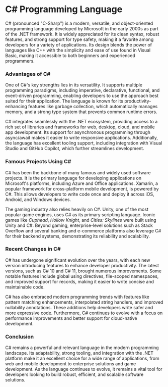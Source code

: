 # C# Programming Language  

C# (pronounced "C-Sharp") is a modern, versatile, and object-oriented programming language developed by Microsoft in the early 2000s as part of the .NET framework. It is widely appreciated for its clean syntax, robust features, and strong support for type safety, making it a favorite among developers for a variety of applications. Its design blends the power of languages like C++ with the simplicity and ease of use found in Visual Basic, making it accessible to both beginners and experienced programmers.  

### Advantages of C#  

One of C#'s key strengths lies in its versatility. It supports multiple programming paradigms, including imperative, declarative, functional, and event-driven programming, enabling developers to use the approach best suited for their application. The language is known for its productivity-enhancing features like garbage collection, which automatically manages memory, and a strong type system that prevents common runtime errors.  

C# integrates seamlessly with the .NET ecosystem, providing access to a rich set of libraries and frameworks for web, desktop, cloud, and mobile app development. Its support for asynchronous programming through async/await makes it easier to write responsive applications. Additionally, the language has excellent tooling support, including integration with Visual Studio and GitHub Copilot, which further streamlines development.  

### Famous Projects Using C#  

C# has been the backbone of many famous and widely used software projects. It is the primary language for developing applications on Microsoft's platforms, including Azure and Office applications. Xamarin, a popular framework for cross-platform mobile development, is powered by C#. This allows developers to write code once and deploy it across iOS, Android, and Windows devices.  

The gaming industry also relies heavily on C#. Unity, one of the most popular game engines, uses C# as its primary scripting language. Iconic games like *Cuphead*, *Hollow Knight*, and *Cities: Skylines* were built using Unity and C#. Beyond gaming, enterprise-level solutions such as Stack Overflow and several banking and e-commerce platforms also leverage C# for their backend systems, demonstrating its reliability and scalability.  

### Recent Changes in C#  

C# has undergone significant evolution over the years, with each new version introducing features to enhance developer productivity. The latest versions, such as C# 10 and C# 11, brought numerous improvements. Some notable features include global using directives, file-scoped namespaces, and improved support for records, making it easier to write concise and maintainable code.  

C# has also embraced modern programming trends with features like pattern matching enhancements, interpolated string handlers, and improved nullability annotations. These additions help developers write safer and more expressive code. Furthermore, C# continues to evolve with a focus on performance improvements and better support for cloud-native development.  

### Conclusion  

C# remains a powerful and relevant language in the modern programming landscape. Its adaptability, strong tooling, and integration with the .NET platform make it an excellent choice for a wide range of applications, from web and mobile development to enterprise solutions and game development. As the language continues to evolve, it remains a vital tool for developers looking to build robust, efficient, and scalable software solutions.  
